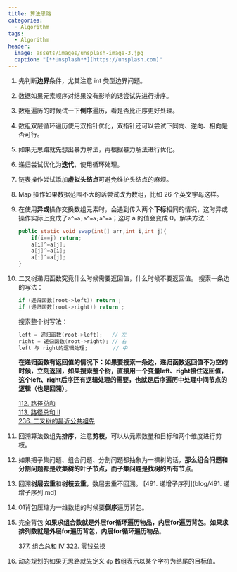 ```yaml
---
title: 算法思路
categories:
  - Algorithm
tags:
  - Algorithm
header:
  image: assets/images/unsplash-image-3.jpg
  caption: "[**Unsplash**](https://unsplash.com)"
---
```

1. 先判断**边界**条件，尤其注意 int 类型边界问题。
2. 数据如果元素顺序对结果没有影响的话尝试先进行排序。
3. 数组遍历的时候试一下**倒序**遍历，看是否比正序更好处理。
4. 数组双层循环遍历使用双指针优化，双指针还可以尝试下同向、逆向、相向是否可行。
5. 如果无思路就先想出暴力解法，再根据暴力解法进行优化。
6. 递归尝试优化为**迭代**，使用循环处理。
7. 链表操作尝试添加**虚拟头结点**可避免维护头结点的麻烦。
8. Map 操作如果数据范围不大的话尝试改为数组，比如 26 个英文字母这样。
9. 在使用**异或**操作交换数组元素时，会遇到传入两个**下标**相同的情况，这时异或操作实际上变成了`a^=a;a^=a;a^=a`；这时 a 的值会变成 0。解决方法：

    ```java
    public static void swap(int[] arr,int i,int j){
        if(i==j) return;
        a[i]^=a[j];
        a[j]^=a[i];
        a[i]^=a[j];
    }
    ```

10. 二叉树递归函数究竟什么时候需要返回值，什么时候不要返回值。
    搜索一条边的写法：
    ```java
    if (递归函数(root->left)) return ;
    if (递归函数(root->right)) return ;
    ```
    搜索整个树写法：
    ```java
    left = 递归函数(root->left);   // 左
    right = 递归函数(root->right); // 右
    left 与 right的逻辑处理;        // 中
    ```
    **在递归函数有返回值的情况下：如果要搜索一条边，递归函数返回值不为空的时候，立刻返回，如果搜索整个树，直接用一个变量left、right接住返回值，这个left、right后序还有逻辑处理的需要，也就是后序遍历中处理中间节点的逻辑（也是回溯）**。

    [112. 路径总和](/algorithm/0112.-路径总和/)  
    [113. 路径总和 II](/algorithm/0113.-路径总和-II/)  
    [236. 二叉树的最近公共祖先](/algorithm/0236.-二叉树的最近公共祖先/)

11. 回溯算法数组先**排序**，注意**剪枝**，可以从元素数量和目标和两个维度进行剪枝。
12. 如果把子集问题、组合问题、分割问题都抽象为一棵树的话，**那么组合问题和分割问题都是收集树的叶子节点，而子集问题是找树的所有节点**。
13. 回溯**树层去重**和**树枝去重**，数层去重不回溯。
    [491. 递增子序列](blog/491. 递增子序列.md)
14. 01背包压缩为一维数组的时候要**倒序**遍历背包。
15. 完全背包 **如果求组合数就是外层for循环遍历物品，内层for遍历背包**。**如果求排列数就是外层for遍历背包，内层for循环遍历物品**。

    [377. 组合总和 Ⅳ](/algorithm/0377.-组合总和-IV/)
    [322. 零钱兑换](/algorithm/0322.-零钱兑换/)

16. 动态规划的如果无思路就先定义 `dp` 数组表示以某个字符为结尾的目标值。
